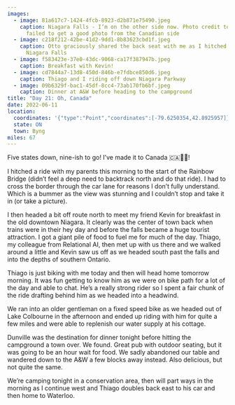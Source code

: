 ```yaml
---
images:
  - image: 81a617c7-1424-4fcb-8923-d2b871e75490.jpeg
    caption: Niagara Falls - I’m on the other side now. Photo credit to my mom as I
      failed to get a good photo from the Canadian side
  - image: c218f212-42be-41d2-9dd1-8b83623cbd1f.jpeg
    caption: Otto graciously shared the back seat with me as I hitched a ride to
      Niagara Falls
  - image: f583423e-37e0-43dc-9068-ca17f387947b.jpeg
    caption: Breakfast with Kevin!
  - image: cd7844a7-13d8-450d-846b-e7fdbce850d6.jpeg
    caption: Thiago and I riding off down Niagara Parkway
  - image: 09b6329f-bac1-45df-8cc4-73ab170fb6bf.jpeg
    caption: Dinner at A&W before heading to the campground
title: "Day 21: Oh, Canada"
date: 2022-06-11
location:
  coordinates: '{"type":"Point","coordinates":[-79.6250354,42.8925957]}'
  state: ON
  town: Byng
miles: 67
---
```

Five states down, nine-ish to go! I’ve made it to Canada 🇨🇦🍁🏒!

I hitched a ride with my parents this morning to the start of the Rainbow Bridge (didn’t feel a deep need to backtrack north and do that ride). I had to cross the border through the car lane for reasons I don’t fully understand. Which is a bummer as the view was stunning and I couldn’t stop and take it in (or take a picture). 

I then headed a bit off route north to meet my friend Kevin for breakfast in the old downtown Niagara. It clearly was the center of town back when trains were in their hey day and before the falls became a huge tourist attraction. I got a giant pile of food to fuel me for much of the day. Thiago, my colleague from Relational AI, then met up with us there and we walked around a little and Kevin saw us off as we headed south past the falls and into the depths of southern Ontario. 

Thiago is just biking with me today and then will head home tomorrow morning. It was fun getting to know him as we were on bike path for a lot of the day and able to chat. He’s a really strong rider so I spent a fair chunk of the ride drafting behind him as we headed into a headwind. 

We ran into an older gentleman on a fixed speed bike as we headed out of Lake Colbourne in the afternoon and ended up riding with him for quite a few miles and were able to replenish our water supply at his cottage. 

Dunville was the destination for dinner tonight before hitting the campground a town over. We found. Great pub with outdoor seating, but it was going to be an hour wait for food. We sadly abandoned our table and wandered down to the A&W a few blocks away instead. Also delicious, but not quite the same. 

We’re camping tonight in a conservation area, then will  part ways in the morning as I continue west and Thiago doubles back east to his car and then home to Waterloo. 